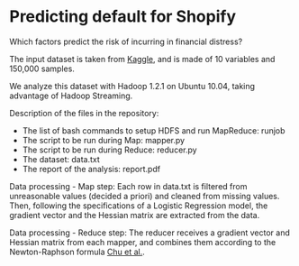 Predicting default for Shopify
==============================


Which factors predict the risk of incurring in financial distress?

The input dataset is taken from [Kaggle](http://www.kaggle.com/c/GiveMeSomeCredit), and is made of 10 variables and 150,000 samples.

We analyze this dataset with Hadoop 1.2.1 on Ubuntu 10.04, taking advantage of Hadoop Streaming.

Description of the files in the repository:
- The list of bash commands to setup HDFS and run MapReduce: runjob
- The script to be run during Map: mapper.py
- The script to be run during Reduce: reducer.py
- The dataset: data.txt
- The report of the analysis: report.pdf

Data processing - Map step:
Each row in data.txt is filtered from unreasonable values (decided a priori) and cleaned from missing values. Then, following the specifications of a Logistic Regression model, the gradient vector and the Hessian matrix are extracted from the data.

Data processing - Reduce step:
The reducer receives a gradient vector and Hessian matrix from each mapper, and combines them according to the Newton-Raphson formula [Chu et al.](http://www.cs.stanford.edu/people/ang//papers/nips06-mapreducemulticore.pdf).
